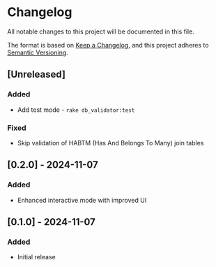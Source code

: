 # Changelog

All notable changes to this project will be documented in this file.

The format is based on [Keep a Changelog](https://keepachangelog.com/en/1.0.0/),
and this project adheres to [Semantic Versioning](https://semver.org/spec/v2.0.0.html).

## [Unreleased]

### Added
- Add test mode - `rake db_validator:test`

### Fixed
- Skip validation of HABTM (Has And Belongs To Many) join tables

## [0.2.0] - 2024-11-07

### Added
- Enhanced interactive mode with improved UI

## [0.1.0] - 2024-11-07

### Added
- Initial release
